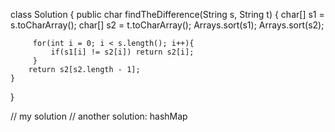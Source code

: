class Solution {
    public char findTheDifference(String s, String t) {
         char[] s1 = s.toCharArray();
         char[] s2 = t.toCharArray();
         Arrays.sort(s1);
         Arrays.sort(s2);
        
         for(int i = 0; i < s.length(); i++){
             if(s1[i] != s2[i]) return s2[i];
         }
        return s2[s2.length - 1];
    }
}

// my solution
// another solution: hashMap